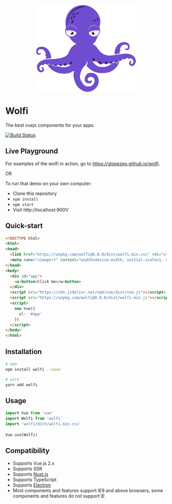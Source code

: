 
<p align="center">
  <img src="/logo.png" alt="Wolfi">
</p>

# Wolfi 

The best vuejs components for your apps.

[![Build Status](https://travis-ci.org/xarples/wolfi.svg?branch=master)](https://travis-ci.org/xarples/wolfi)

## Live Playground

For examples of the wolfi in action, go to https://glopezep.github.io/wolfi.

OR

To run that demo on your own computer:
* Clone this repository
* `npm install`
* `npm start`
* Visit http://localhost:9001/

## Quick-start

```html
<!DOCTYPE html>
<html>
<head>
  <link href="https://unpkg.com/wolfi@0.8.0/dist/wolfi.min.css" rel="stylesheet">
  <meta name="viewport" content="width=device-width, initial-scale=1, maximum-scale=1, user-scalable=no, minimal-ui">
</head>
<body>
  <div id="app">
    <w-button>Click me</w-button>
  </div>
  <script src="https://cdn.jsdelivr.net/npm/vue/dist/vue.js"></script>
  <script src="https://unpkg.com/wolfi@0.8.0/dist/wolfi.min.js"></script>
  <script>
    new Vue({
      el: '#app'
    })
  </script>
</body>
</html>
```

## Installation

``` bash
# npm
npm install wolfi --save
```

``` bash
# yarn
yarn add wolfi
```

## Usage

```javascript
import Vue from 'vue'
import Wolfi from 'wolfi'
import 'wolfi/dist/wolfi.min.css'

Vue.use(Wolfi)
```

## Compatibility

- Supports Vue.js 2.x
- Supports SSR
- Supports [Nuxt.js](https://nuxtjs.org/)
- Supports TypeScript
- Supports [Electron](http://electron.atom.io/)
- Most components and features support IE9 and above browsers, some components and features do not support IE
